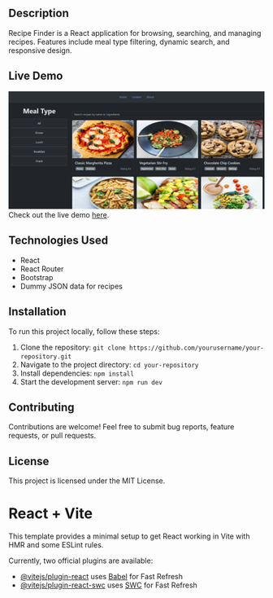 ## Description
Recipe Finder is a React application for browsing, searching, and managing recipes. Features include meal type filtering, dynamic search, and responsive design.

## Live Demo
![Recipe App](./public/website.png)
Check out the live demo [here](https://arbazmurme-recipe.netlify.app/).

## Technologies Used
- React
- React Router
- Bootstrap
- Dummy JSON data for recipes

## Installation
To run this project locally, follow these steps:
1. Clone the repository: `git clone https://github.com/yourusername/your-repository.git`
2. Navigate to the project directory: `cd your-repository`
3. Install dependencies: `npm install`
4. Start the development server: `npm run dev`

## Contributing
Contributions are welcome! Feel free to submit bug reports, feature requests, or pull requests.

## License
This project is licensed under the MIT License.



# React + Vite

This template provides a minimal setup to get React working in Vite with HMR and some ESLint rules.

Currently, two official plugins are available:

- [@vitejs/plugin-react](https://github.com/vitejs/vite-plugin-react/blob/main/packages/plugin-react/README.md) uses [Babel](https://babeljs.io/) for Fast Refresh
- [@vitejs/plugin-react-swc](https://github.com/vitejs/vite-plugin-react-swc) uses [SWC](https://swc.rs/) for Fast Refresh
